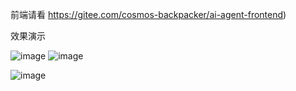 
前端请看
https://gitee.com/cosmos-backpacker/ai-agent-frontend)

效果演示

![image](https://github.com/user-attachments/assets/7324bc02-aef6-41bb-8a5b-7d35e63fe714)
![image](https://github.com/user-attachments/assets/70c9bc8b-59cb-45a3-9276-21df916c7944)

![image](https://github.com/user-attachments/assets/23ee401f-e7b5-4e9d-a66e-a00dd20d2dab)
